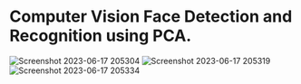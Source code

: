 # Computer Vision Face Detection and Recognition using PCA.
![Screenshot 2023-06-17 205304](https://github.com/ezzat223/Computer-Vision_Face-Detection-and-Recognition./assets/81256315/4b37363d-4339-4a8e-940f-f0285912a73f)
![Screenshot 2023-06-17 205319](https://github.com/ezzat223/Computer-Vision_Face-Detection-and-Recognition./assets/81256315/6feda956-92b2-44eb-80c3-7c53f383d34a)
![Screenshot 2023-06-17 205334](https://github.com/ezzat223/Computer-Vision_Face-Detection-and-Recognition./assets/81256315/08f328ae-560b-4656-b494-d0a2a1ab92ce)
